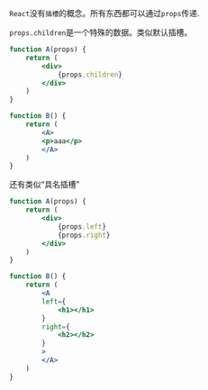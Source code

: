 `React`没有`插槽`的概念。所有东西都可以通过`props`传递.

`props.children`是一个特殊的数据。类似默认插槽。

```jsx
function A(props) {
    return (
        <div>
            {props.children}
        </div>
    )
}

function B() {
    return (
        <A>
        <p>aaa</p>
        </A>
    )
}
```

还有类似“具名插槽”

```jsx
function A(props) {
    return (
        <div>
            {props.left}
            {props.right}
        </div>
    )
}

function B() {
    return (
        <A
        left={
            <h1></h1>
        }
        right={
            <h2></h2>
        }
        >
        </A>
    )
}
```